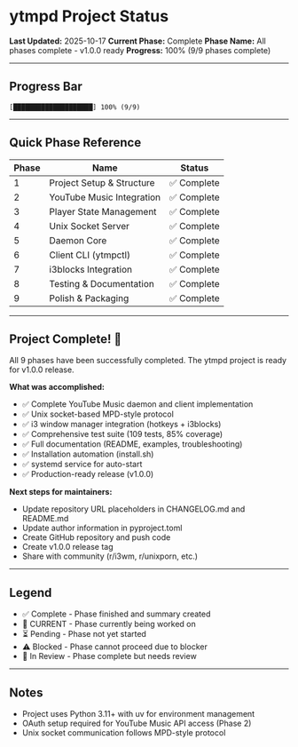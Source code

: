 # ytmpd Project Status

**Last Updated:** 2025-10-17
**Current Phase:** Complete
**Phase Name:** All phases complete - v1.0.0 ready
**Progress:** 100% (9/9 phases complete)

---

## Progress Bar

```
[████████████████████] 100% (9/9)
```

---

## Quick Phase Reference

| Phase | Name | Status |
|-------|------|--------|
| 1 | Project Setup & Structure | ✅ Complete |
| 2 | YouTube Music Integration | ✅ Complete |
| 3 | Player State Management | ✅ Complete |
| 4 | Unix Socket Server | ✅ Complete |
| 5 | Daemon Core | ✅ Complete |
| 6 | Client CLI (ytmpctl) | ✅ Complete |
| 7 | i3blocks Integration | ✅ Complete |
| 8 | Testing & Documentation | ✅ Complete |
| 9 | Polish & Packaging | ✅ Complete |

---

## Project Complete! 🎉

All 9 phases have been successfully completed. The ytmpd project is ready for v1.0.0 release.

**What was accomplished:**
- ✅ Complete YouTube Music daemon and client implementation
- ✅ Unix socket-based MPD-style protocol
- ✅ i3 window manager integration (hotkeys + i3blocks)
- ✅ Comprehensive test suite (109 tests, 85% coverage)
- ✅ Full documentation (README, examples, troubleshooting)
- ✅ Installation automation (install.sh)
- ✅ systemd service for auto-start
- ✅ Production-ready release (v1.0.0)

**Next steps for maintainers:**
- Update repository URL placeholders in CHANGELOG.md and README.md
- Update author information in pyproject.toml
- Create GitHub repository and push code
- Create v1.0.0 release tag
- Share with community (r/i3wm, r/unixporn, etc.)

---

## Legend

- ✅ Complete - Phase finished and summary created
- 🔵 CURRENT - Phase currently being worked on
- ⏳ Pending - Phase not yet started
- ⚠️ Blocked - Phase cannot proceed due to blocker
- 🔄 In Review - Phase complete but needs review

---

## Notes

- Project uses Python 3.11+ with uv for environment management
- OAuth setup required for YouTube Music API access (Phase 2)
- Unix socket communication follows MPD-style protocol
